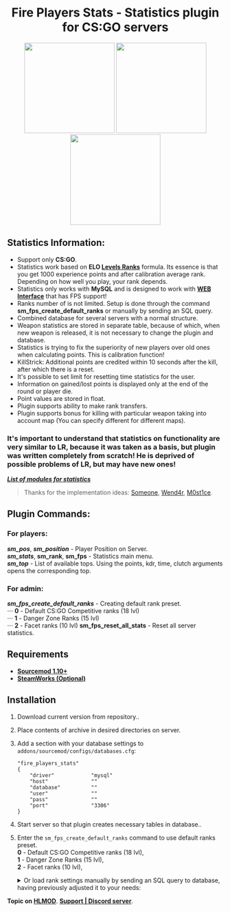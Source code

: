 <h1 align="center">Fire Players Stats - Statistics plugin for CS:GO servers</h1>
<p align="center">
	<img src="https://github.com/OkyHp/fire-players-stats/blob/master/.gitdata/FPS_Menus.png?raw=true" height="210">
	<img src="https://github.com/OkyHp/fire-players-stats/blob/master/.gitdata/FPS_BigLogo.png?raw=true" height="210">
	<img src="https://github.com/OkyHp/fire-players-stats/blob/master/.gitdata/FPS_ChatMessages.png?raw=true" height="210">
</p>

## Statistics Information:

 - Support only **CS:GO**.
 - Statistics work based on **ELO [Levels Ranks](https://github.com/levelsranks/levels-ranks-core)** formula. Its essence is that you get 1000 experience points and after calibration average rank. Depending on how well you play, your rank depends.
 - Statistics only works with **MySQL** and is designed to work with **[WEB Interface](https://hlmod.ru/resources/levels-ranks-actual-adaptive-web.1291/)** that has FPS support!
 - Ranks number of is not limited. Setup is done through the command **sm_fps_create_default_ranks** or manually by sending an SQL query.
 - Combined database for several servers with a normal structure.
 - Weapon statistics are stored in separate table, because of which, when new weapon is released, it is not necessary to change the plugin and database.
 - Statistics is trying to fix the superiority of new players over old ones when calculating points. This is calibration function!
 - KillStrick: Additional points are credited within 10 seconds after the kill, after which there is a reset.
 - It's possible to set limit for resetting time statistics for the user.
 - Information on gained/lost points is displayed only at the end of the round or player die.
 - Point values ​​are stored in float.
 - Plugin supports ability to make rank transfers.
 - Plugin supports bonus for killing with particular weapon taking into account map (You can specify different for different maps).

### It's important to understand that statistics on functionality are very similar to LR, because it was taken as a basis, but plugin was written completely from scratch! He is deprived of possible problems of LR, but may have new ones!

<!-- <details><summary>Меню плагина</summary> </details> -->

 [**_List of modules for statistics_**](https://gitlab.com/OkyHp/fire-players-stats/tree/master/FPS_Modules)

 > Thanks for the implementation ideas: [Someone](https://hlmod.ru/members/someone.73313/), [Wend4r](https://hlmod.ru/members/wend4r.105753/), [M0st1ce](https://hlmod.ru/members/m0st1ce.95027/).

## Plugin Commands:

### For players:

**_sm_pos_**, **_sm_position_** - Player Position on Server. \
**_sm_stats_**, **sm_rank**, **sm_fps** - Statistics main menu. \
**_sm_top_** - List of available tops. Using the points, kdr, time, clutch arguments opens the corresponding top.​

### For admin:

**_sm_fps_create_default_ranks_** - Creating default rank preset.\
	⋅⋅⋅ **0** - Default CS:GO Competitive ranks (18 lvl)\
 	⋅⋅⋅ **1** - Danger Zone Ranks (15 lvl)\
 	⋅⋅⋅ **2** - Facet ranks (10 lvl)
**sm_fps_reset_all_stats** - Reset all server statistics.

## Requirements

  - [**Sourcemod 1.10+**](https://www.sourcemod.net/downloads.php?branch=stable)
  - [**SteamWorks (Optional)**](https://users.alliedmods.net/~kyles/builds/SteamWorks/)

## Installation

 1. Download current version from repository..
 2. Place contents of archive in desired directories on server.
 4. Add a section with your database settings to `addons/sourcemod/configs/databases.cfg`:
	```
	"fire_players_stats"
	{
		"driver"			"mysql"
		"host"				""
		"database"			""
		"user"				""
		"pass"				""
		"port"				"3306"
	}
	```
 5. Start server so that plugin creates necessary tables in database..
 6. Enter the `sm_fps_create_default_ranks` command to use default ranks preset.\
 		**0** - Default CS:GO Competitive ranks (18 lvl),\
 		**1** - Danger Zone Ranks (15 lvl),\
 		**2** - Facet ranks (10 lvl),
 	<details><summary>Or load rank settings manually by sending an SQL query to database, having previously adjusted it to your needs:</summary>

	```sql
	INSERT INTO `fps_ranks` (`rank_id`, `rank_name`, `points`) 
	VALUES 
		('1', 'Silver I',				'0'),
		('1', 'Silver II',				'700'), 
		('1', 'Silver III',				'800'), 
		('1', 'Silver IV',				'850'), 
		('1', 'Silver Elite',				'900'), 
		('1', 'Silver Elite Master',			'925'), 
		('1', 'Gold Nova I',				'950'), 
		('1', 'Gold Nova II',				'975'), 
		('1', 'Gold Nova III',				'1000'), 
		('1', 'Gold Nova Master',			'1100'), 
		('1', 'Master Guardian I',			'1250'), 
		('1', 'Master Guardian II',			'1400'), 
		('1', 'Master Guardian Elite',			'1600'), 
		('1', 'Distinguished Master Guardian',		'1800'), 
		('1', 'Legendary Eagle',			'2100'), 
		('1', 'Legendary Eagle Master',			'2400'), 
		('1', 'Supreme Master First Class',		'3000'), 
		('1', 'The Global Elite',			'4000');
	```

	</details>

**Topic on [HLMOD](https://hlmod.ru/resources/fire-players-stats.1232/)**.
**[Support | Discord server](https://discord.gg/M82xN4y)**.
